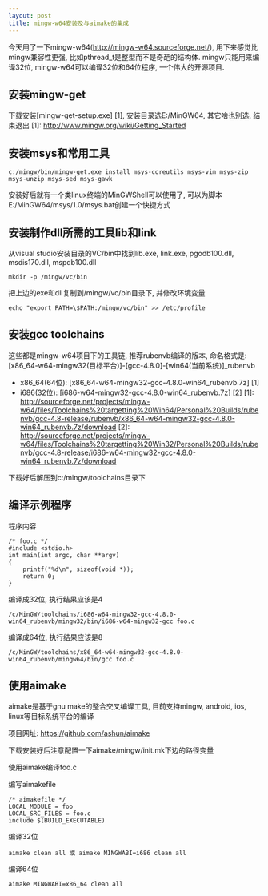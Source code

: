 ```yaml
---
layout: post
title: mingw-w64安装及与aimake的集成
---
```


今天用了一下mingw-w64(http://mingw-w64.sourceforge.net/), 用下来感觉比mingw兼容性更强, 比如pthread_t是整型而不是奇葩的结构体.
mingw只能用来编译32位, mingw-w64可以编译32位和64位程序, 一个伟大的开源项目.

<h2> 安装mingw-get </h2>

下载安装[mingw-get-setup.exe] [1], 安装目录选E:/MinGW64, 其它啥也别选, 结束退出
  [1]: http://www.mingw.org/wiki/Getting_Started

<h2> 安装msys和常用工具 </h2>

    c:/mingw/bin/mingw-get.exe install msys-coreutils msys-vim msys-zip msys-unzip msys-sed msys-gawk

安装好后就有一个类linux终端的MinGWShell可以使用了, 可以为脚本E:/MinGW64/msys/1.0/msys.bat创建一个快捷方式

<h2> 安装制作dll所需的工具lib和link </h2>
从visual studio安装目录的VC/bin中找到lib.exe, link.exe, pgodb100.dll, msdis170.dll, mspdb100.dll

    mkdir -p /mingw/vc/bin

把上边的exe和dll复制到/mingw/vc/bin目录下, 并修改环境变量

    echo "export PATH=\$PATH:/mingw/vc/bin" >> /etc/profile

<h2> 安装gcc toolchains </h2>

这些都是mingw-w64项目下的工具链, 推荐rubenvb编译的版本, 命名格式是: [x86_64-w64-mingw32(目标平台)]-[gcc-4.8.0]-[win64(当前系统)]_rubenvb

* x86_64(64位): [x86_64-w64-mingw32-gcc-4.8.0-win64_rubenvb.7z] [1]
* i686(32位):  [i686-w64-mingw32-gcc-4.8.0-win64_rubenvb.7z] [2]
  [1]: http://sourceforge.net/projects/mingw-w64/files/Toolchains%20targetting%20Win64/Personal%20Builds/rubenvb/gcc-4.8-release/rubenvb/x86_64-w64-mingw32-gcc-4.8.0-win64_rubenvb.7z/download
  [2]: http://sourceforge.net/projects/mingw-w64/files/Toolchains%20targetting%20Win32/Personal%20Builds/rubenvb/gcc-4.8-release/i686-w64-mingw32-gcc-4.8.0-win64_rubenvb.7z/download

下载好后解压到c:/mingw/toolchains目录下

<h2> 编译示例程序 </h2>

程序内容

    /* foo.c */
    #include <stdio.h>
    int main(int argc, char **argv)
    {
        printf("%d\n", sizeof(void *));
        return 0;
    }

编译成32位, 执行结果应该是4

    /c/MinGW/toolchains/i686-w64-mingw32-gcc-4.8.0-win64_rubenvb/mingw32/bin/i686-w64-mingw32-gcc foo.c

编译成64位, 执行结果应该是8

    /c/MinGW/toolchains/x86_64-w64-mingw32-gcc-4.8.0-win64_rubenvb/mingw64/bin/gcc foo.c

<h2> 使用aimake </h2>

aimake是基于gnu make的整合交叉编译工具, 目前支持mingw, android, ios, linux等目标系统平台的编译

项目网址: https://github.com/ashun/aimake

下载安装好后注意配置一下aimake/mingw/init.mk下边的路径变量

使用aimake编译foo.c

编写aimakefile

    /* aimakefile */
    LOCAL_MODULE = foo
    LOCAL_SRC_FILES = foo.c
    include $(BUILD_EXECUTABLE)

编译32位

    aimake clean all 或 aimake MINGWABI=i686 clean all

编译64位

    aimake MINGWABI=x86_64 clean all
